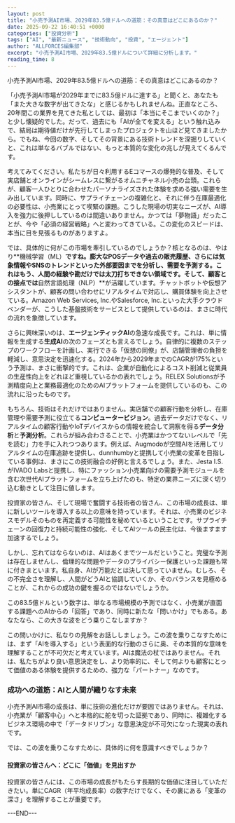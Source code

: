 ```yaml
---
layout: post
title: "小売予測AI市場、2029年83.5億ドルへの道筋：その真意はどこにあるのか？"
date: 2025-09-22 16:40:51 +0000
categories: ["投資分析"]
tags: ["AI", "最新ニュース", "技術動向", "投資", "エージェント"]
author: "ALLFORCES編集部"
excerpt: "小売予測AI市場、2029年83.5億ドルについて詳細に分析します。"
reading_time: 8
---
```


小売予測AI市場、2029年83.5億ドルへの道筋：その真意はどこにあるのか？

「小売予測AI市場が2029年までに83.5億ドルに達する」と聞くと、あなたも「また大きな数字が出てきたな」と感じるかもしれませんね。正直なところ、20年間この業界を見てきた私としては、最初は「本当にそこまでいくのか？」と少し懐疑的でした。だって、過去にも「AIが全てを変える」という触れ込みで、結局は期待値だけが先行してしまったプロジェクトを山ほど見てきましたから。でもね、今回の数字、そしてその背景にある技術トレンドを深掘りしていくと、これは単なるバブルではない、もっと本質的な変化の兆しが見えてくるんです。

考えてみてください。私たちが日々利用するEコマースの爆発的な普及、そして実店舗とオンラインがシームレスに繋がるオムニチャネル小売の台頭。これらが、顧客一人ひとりに合わせたパーソナライズされた体験を求める強い需要を生み出しています。同時に、サプライチェーンの複雑化と、それに伴う在庫最適化の必要性は、小売業にとって喫緊の課題。こうした現場の切実なニーズが、AI導入を強力に後押ししているのは間違いありません。かつては「夢物語」だったことが、今や「必須の経営戦略」へと変わってきている。この変化のスピードは、本当に目を見張るものがありますよ。

では、具体的に何がこの市場を牽引しているのでしょうか？核となるのは、やはり**機械学習（ML）**ですね。膨大なPOSデータや過去の販売履歴、さらには気象情報やSNSのトレンドといった外部要因までを分析し、需要を予測する。これはもう、人間の経験や勘だけでは太刀打ちできない領域です。そして、顧客との接点では**自然言語処理（NLP）**が活躍しています。チャットボットや仮想アシスタントが、顧客の問い合わせにリアルタイムで対応し、購買体験を向上させている。Amazon Web Services, Inc.やSalesforce, Inc.といった大手クラウドベンダーが、こうした基盤技術をサービスとして提供しているのは、まさに時代の流れを象徴しています。

さらに興味深いのは、**エージェンティックAI**の急速な成長です。これは、単に情報を生成する**生成AI**の次のフェーズとも言えるでしょう。自律的に複数のステップのワークフローを計画し、実行できる「仮想の同僚」が、店舗管理者の負担を軽減し、意思決定を迅速化する。2024年から2029年までのCAGRが175%という予測は、まさに衝撃的です。これは、企業が自動化によるコスト削減と従業員の生産性向上をどれほど重視しているかの表れでしょう。RELEX Solutionsが予測精度向上と業務最適化のためのAIプラットフォームを提供しているのも、この流れに沿ったものです。

もちろん、技術はそれだけではありません。実店舗での顧客行動を分析し、在庫管理や需要予測に役立てる**コンピュータービジョン**。過去データだけでなく、リアルタイムの顧客行動やIoTデバイスからの情報を統合して洞察を得る**データ分析**と**予測分析**。これらが組み合わさることで、小売業はかつてないレベルで「先を読む」力を手に入れつつあります。例えば、Augmodoが空間AIを活用してリアルタイムの在庫追跡を提供し、dunnhumbyと提携して小売業の変革を目指している事例は、まさにこの技術融合の好例と言えるでしょう。また、Jesta I.S.がIVADO Labsと提携し、特にファッション小売業向けの需要予測モジュールを含む次世代AIプラットフォームを立ち上げたのも、特定の業界ニーズに深く切り込む動きとして注目に値します。

投資家の皆さん、そして現場で奮闘する技術者の皆さん、この市場の成長は、単に新しいツールを導入する以上の意味を持っています。それは、小売業のビジネスモデルそのものを再定義する可能性を秘めているということです。サプライチェーンの回復力と持続可能性の強化、そしてAIツールの民主化は、今後ますます加速するでしょう。

しかし、忘れてはならないのは、AIはあくまでツールだということ。完璧な予測は存在しませんし、倫理的な問題やデータのプライバシー保護といった課題も常に付きまといます。私自身、AIが万能だとは決して思っていません。むしろ、その不完全さを理解し、人間がどうAIと協調していくか、そのバランスを見極めることが、これからの成功の鍵を握るのではないでしょうか。

この83.5億ドルという数字は、単なる市場規模の予測ではなく、小売業が直面する課題へのAIからの「回答」であり、同時に新たな「問いかけ」でもある。あなたなら、この大きな波をどう乗りこなしますか？

この問いかけに、私なりの見解をお話ししましょう。この波を乗りこなすためには、まず「AIを導入する」という表面的な行動のさらに奥、その本質的な意味を理解することが不可欠だと考えています。AIは魔法の杖ではありません。それは、私たちがより良い意思決定をし、より効率的に、そして何よりも顧客にとって価値のある体験を提供するための、強力な「パートナー」なのです。

### 成功への道筋：AIと人間が織りなす未来

小売予測AI市場の成長は、単に技術の進化だけが要因ではありません。それは、小売業が「顧客中心」へと本格的に舵を切った証拠であり、同時に、複雑化するビジネス環境の中で「データドリブン」な意思決定が不可欠になった現実の表れです。

では、この波を乗りこなすために、具体的に何を意識すべきでしょうか？

#### 投資家の皆さんへ：どこに「価値」を見出すか

投資家の皆さんには、この市場の成長がもたらす長期的な価値に注目していただきたい。単にCAGR（年平均成長率）の数字だけでなく、その裏にある「変革の深さ」を理解することが重要です。

---END---